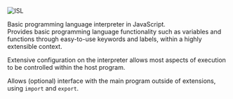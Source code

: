 ![ISL](https://github.com/LightningLaser8/ISL/assets/79471455/7b514f70-0e70-4294-8c49-51e6e449badb)

Basic programming language interpreter in JavaScript.  
Provides basic programming language functionality such as variables and functions through easy-to-use keywords and labels, within a highly extensible context.  

Extensive configuration on the interpreter allows most aspects of execution to be controlled within the host program.  

Allows (optional) interface with the main program outside of extensions, using `import` and `export`.  
